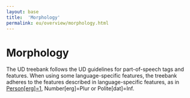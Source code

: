 ```yaml
---
layout: base
title:  'Morphology'
permalink: eu/overview/morphology.html
---
```


# Morphology

The UD treebank follows the UD guidelines for part-of-speech tags and features. When using some language-specific features, the treebank adheres to the features described in language-specific features, as in <a href="u/ext-feat-index.html">Person[erg]=1</a>, Number[erg]=Plur or Polite[dat]=Inf.

